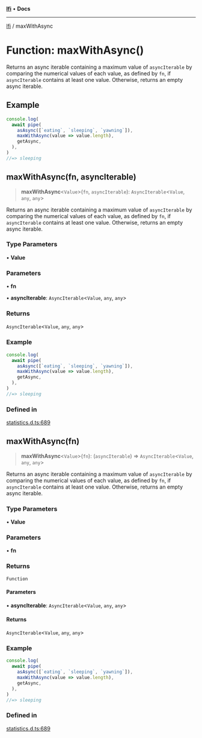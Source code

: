 [**lfi**](../readme.md) • **Docs**

---

[lfi](../globals.md) / maxWithAsync

# Function: maxWithAsync()

Returns an async iterable containing a maximum value of `asyncIterable` by
comparing the numerical values of each value, as defined by `fn`, if
`asyncIterable` contains at least one value. Otherwise, returns an empty async
iterable.

## Example

```js
console.log(
  await pipe(
    asAsync([`eating`, `sleeping`, `yawning`]),
    maxWithAsync(value => value.length),
    getAsync,
  ),
)
//=> sleeping
```

## maxWithAsync(fn, asyncIterable)

> **maxWithAsync**\<`Value`\>(`fn`, `asyncIterable`): `AsyncIterable`\<`Value`,
> `any`, `any`\>

Returns an async iterable containing a maximum value of `asyncIterable` by
comparing the numerical values of each value, as defined by `fn`, if
`asyncIterable` contains at least one value. Otherwise, returns an empty async
iterable.

### Type Parameters

• **Value**

### Parameters

• **fn**

• **asyncIterable**: `AsyncIterable`\<`Value`, `any`, `any`\>

### Returns

`AsyncIterable`\<`Value`, `any`, `any`\>

### Example

```js
console.log(
  await pipe(
    asAsync([`eating`, `sleeping`, `yawning`]),
    maxWithAsync(value => value.length),
    getAsync,
  ),
)
//=> sleeping
```

### Defined in

[statistics.d.ts:689](https://github.com/TomerAberbach/lfi/blob/dd796c78d3ff68ae7bf4a0272b3cbeca688438e7/src/operations/statistics.d.ts#L689)

## maxWithAsync(fn)

> **maxWithAsync**\<`Value`\>(`fn`): (`asyncIterable`) =>
> `AsyncIterable`\<`Value`, `any`, `any`\>

Returns an async iterable containing a maximum value of `asyncIterable` by
comparing the numerical values of each value, as defined by `fn`, if
`asyncIterable` contains at least one value. Otherwise, returns an empty async
iterable.

### Type Parameters

• **Value**

### Parameters

• **fn**

### Returns

`Function`

#### Parameters

• **asyncIterable**: `AsyncIterable`\<`Value`, `any`, `any`\>

#### Returns

`AsyncIterable`\<`Value`, `any`, `any`\>

### Example

```js
console.log(
  await pipe(
    asAsync([`eating`, `sleeping`, `yawning`]),
    maxWithAsync(value => value.length),
    getAsync,
  ),
)
//=> sleeping
```

### Defined in

[statistics.d.ts:689](https://github.com/TomerAberbach/lfi/blob/dd796c78d3ff68ae7bf4a0272b3cbeca688438e7/src/operations/statistics.d.ts#L689)
